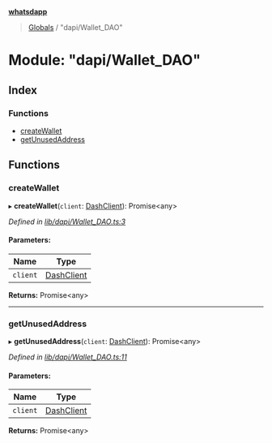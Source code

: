 **[whatsdapp](../README.md)**

> [Globals](../globals.md) / "dapi/Wallet\_DAO"

# Module: "dapi/Wallet\_DAO"

## Index

### Functions

* [createWallet](_dapi_wallet_dao_.md#createwallet)
* [getUnusedAddress](_dapi_wallet_dao_.md#getunusedaddress)

## Functions

### createWallet

▸ **createWallet**(`client`: [DashClient](_types_dashtypes_.md#dashclient)): Promise<any\>

*Defined in [lib/dapi/Wallet_DAO.ts:3](https://github.com/realKidDouglas/whatsdapp-lib/blob/b70ff17/lib/dapi/Wallet_DAO.ts#L3)*

#### Parameters:

Name | Type |
------ | ------ |
`client` | [DashClient](_types_dashtypes_.md#dashclient) |

**Returns:** Promise<any\>

___

### getUnusedAddress

▸ **getUnusedAddress**(`client`: [DashClient](_types_dashtypes_.md#dashclient)): Promise<any\>

*Defined in [lib/dapi/Wallet_DAO.ts:11](https://github.com/realKidDouglas/whatsdapp-lib/blob/b70ff17/lib/dapi/Wallet_DAO.ts#L11)*

#### Parameters:

Name | Type |
------ | ------ |
`client` | [DashClient](_types_dashtypes_.md#dashclient) |

**Returns:** Promise<any\>
